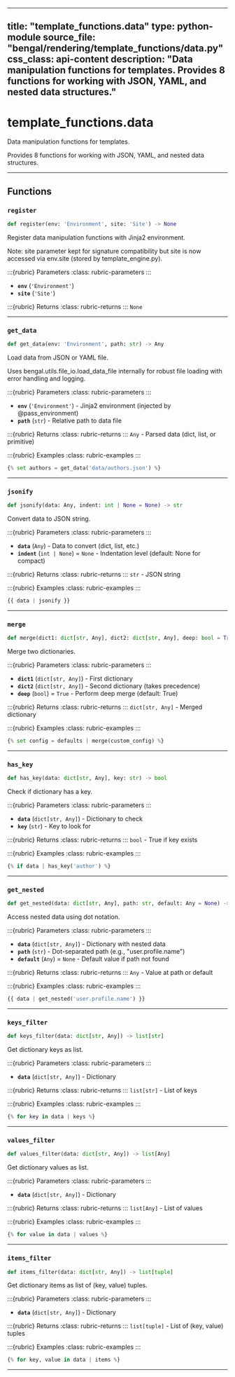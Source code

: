 
---
title: "template_functions.data"
type: python-module
source_file: "bengal/rendering/template_functions/data.py"
css_class: api-content
description: "Data manipulation functions for templates.  Provides 8 functions for working with JSON, YAML, and nested data structures."
---

# template_functions.data

Data manipulation functions for templates.

Provides 8 functions for working with JSON, YAML, and nested data structures.

---


## Functions

### `register`
```python
def register(env: 'Environment', site: 'Site') -> None
```

Register data manipulation functions with Jinja2 environment.

Note: site parameter kept for signature compatibility but site is now
accessed via env.site (stored by template_engine.py).



:::{rubric} Parameters
:class: rubric-parameters
:::
- **`env`** (`'Environment'`)
- **`site`** (`'Site'`)

:::{rubric} Returns
:class: rubric-returns
:::
`None`




---
### `get_data`
```python
def get_data(env: 'Environment', path: str) -> Any
```

Load data from JSON or YAML file.

Uses bengal.utils.file_io.load_data_file internally for robust file loading
with error handling and logging.



:::{rubric} Parameters
:class: rubric-parameters
:::
- **`env`** (`'Environment'`) - Jinja2 environment (injected by @pass_environment)
- **`path`** (`str`) - Relative path to data file

:::{rubric} Returns
:class: rubric-returns
:::
`Any` - Parsed data (dict, list, or primitive)




:::{rubric} Examples
:class: rubric-examples
:::
```python
{% set authors = get_data('data/authors.json') %}
```


---
### `jsonify`
```python
def jsonify(data: Any, indent: int | None = None) -> str
```

Convert data to JSON string.



:::{rubric} Parameters
:class: rubric-parameters
:::
- **`data`** (`Any`) - Data to convert (dict, list, etc.)
- **`indent`** (`int | None`) = `None` - Indentation level (default: None for compact)

:::{rubric} Returns
:class: rubric-returns
:::
`str` - JSON string




:::{rubric} Examples
:class: rubric-examples
:::
```python
{{ data | jsonify }}
```


---
### `merge`
```python
def merge(dict1: dict[str, Any], dict2: dict[str, Any], deep: bool = True) -> dict[str, Any]
```

Merge two dictionaries.



:::{rubric} Parameters
:class: rubric-parameters
:::
- **`dict1`** (`dict[str, Any]`) - First dictionary
- **`dict2`** (`dict[str, Any]`) - Second dictionary (takes precedence)
- **`deep`** (`bool`) = `True` - Perform deep merge (default: True)

:::{rubric} Returns
:class: rubric-returns
:::
`dict[str, Any]` - Merged dictionary




:::{rubric} Examples
:class: rubric-examples
:::
```python
{% set config = defaults | merge(custom_config) %}
```


---
### `has_key`
```python
def has_key(data: dict[str, Any], key: str) -> bool
```

Check if dictionary has a key.



:::{rubric} Parameters
:class: rubric-parameters
:::
- **`data`** (`dict[str, Any]`) - Dictionary to check
- **`key`** (`str`) - Key to look for

:::{rubric} Returns
:class: rubric-returns
:::
`bool` - True if key exists




:::{rubric} Examples
:class: rubric-examples
:::
```python
{% if data | has_key('author') %}
```


---
### `get_nested`
```python
def get_nested(data: dict[str, Any], path: str, default: Any = None) -> Any
```

Access nested data using dot notation.



:::{rubric} Parameters
:class: rubric-parameters
:::
- **`data`** (`dict[str, Any]`) - Dictionary with nested data
- **`path`** (`str`) - Dot-separated path (e.g., "user.profile.name")
- **`default`** (`Any`) = `None` - Default value if path not found

:::{rubric} Returns
:class: rubric-returns
:::
`Any` - Value at path or default




:::{rubric} Examples
:class: rubric-examples
:::
```python
{{ data | get_nested('user.profile.name') }}
```


---
### `keys_filter`
```python
def keys_filter(data: dict[str, Any]) -> list[str]
```

Get dictionary keys as list.



:::{rubric} Parameters
:class: rubric-parameters
:::
- **`data`** (`dict[str, Any]`) - Dictionary

:::{rubric} Returns
:class: rubric-returns
:::
`list[str]` - List of keys




:::{rubric} Examples
:class: rubric-examples
:::
```python
{% for key in data | keys %}
```


---
### `values_filter`
```python
def values_filter(data: dict[str, Any]) -> list[Any]
```

Get dictionary values as list.



:::{rubric} Parameters
:class: rubric-parameters
:::
- **`data`** (`dict[str, Any]`) - Dictionary

:::{rubric} Returns
:class: rubric-returns
:::
`list[Any]` - List of values




:::{rubric} Examples
:class: rubric-examples
:::
```python
{% for value in data | values %}
```


---
### `items_filter`
```python
def items_filter(data: dict[str, Any]) -> list[tuple]
```

Get dictionary items as list of (key, value) tuples.



:::{rubric} Parameters
:class: rubric-parameters
:::
- **`data`** (`dict[str, Any]`) - Dictionary

:::{rubric} Returns
:class: rubric-returns
:::
`list[tuple]` - List of (key, value) tuples




:::{rubric} Examples
:class: rubric-examples
:::
```python
{% for key, value in data | items %}
```


---
